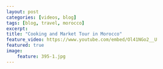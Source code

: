 ```yaml
---
layout: post
categories: [videos, blog]
tags: [blog, travel, morocco]
excerpt: 
title: "Cooking and Market Tour in Morocco"
feature_video: https://www.youtube.com/embed/Ol41NGo2__U
featured: true
image:
    feature: 395-1.jpg
---
```



